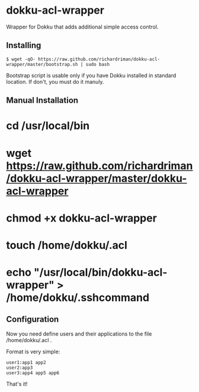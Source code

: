 dokku-acl-wrapper
=================

Wrapper for Dokku that adds additional simple access control.

## Installing

    $ wget -qO- https://raw.github.com/richardriman/dokku-acl-wrapper/master/bootstrap.sh | sudo bash

Bootstrap script is usable only if you have Dokku installed in standard location. If don't, you must do it manuly.

## Manual Installation

  # cd /usr/local/bin
  # wget https://raw.github.com/richardriman/dokku-acl-wrapper/master/dokku-acl-wrapper
  # chmod +x dokku-acl-wrapper
  # touch /home/dokku/.acl
  # echo "/usr/local/bin/dokku-acl-wrapper" > /home/dokku/.sshcommand

## Configuration

Now you need define users and their applications to the file /home/dokku/.acl .

Format is very simple:

    user1:app1 app2
    user2:app3
    user3:app4 app5 app6

That's it!
